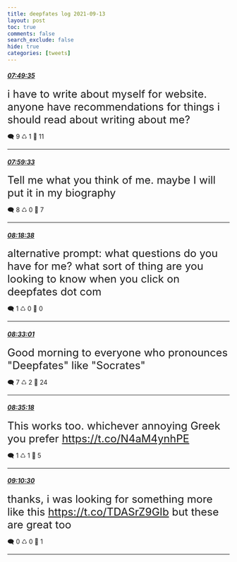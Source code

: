```yaml
---
title: deepfates log 2021-09-13
layout: post
toc: true
comments: false
search_exclude: false
hide: true
categories: [tweets]
---
```



#### <a href = "https://twitter.com/deepfates/status/1437413150949724167">*07:49:35*</a>

<font size="5">i have to write about myself for website. anyone have recommendations for things i should read about writing about me?</font>



🗨️ 9 ♺ 1 🤍  11   

---
    
#### <a href = "https://twitter.com/deepfates/status/1437415658791133194">*07:59:33*</a>

<font size="5">Tell me what you think of me. maybe I will put it in my biography</font>



🗨️ 8 ♺ 0 🤍  7   

---
    
#### <a href = "https://twitter.com/deepfates/status/1437420461076353026">*08:18:38*</a>

<font size="5">alternative prompt: what questions do you have for me?   what sort of thing are you looking to know when you click on deepfates dot com</font>



🗨️ 1 ♺ 0 🤍  0   

---
    
#### <a href = "https://twitter.com/deepfates/status/1437424082480341000">*08:33:01*</a>

<font size="5">Good morning to everyone who pronounces "Deepfates" like "Socrates"</font>



🗨️ 7 ♺ 2 🤍  24   

---
    
#### <a href = "https://twitter.com/deepfates/status/1437424655581659140">*08:35:18*</a>

<font size="5">This works too. whichever annoying Greek you prefer   https://t.co/N4aM4ynhPE</font>



🗨️ 1 ♺ 1 🤍  5   

---
    
#### <a href = "https://twitter.com/deepfates/status/1437433514580926465">*09:10:30*</a>

<font size="5">thanks, i was looking for something more like this  https://t.co/TDASrZ9GIb but these are great too</font>



🗨️ 0 ♺ 0 🤍  1   

---
    
            
